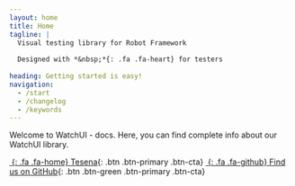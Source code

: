 ```yaml
---
layout: home
title: Home
tagline: |
  Visual testing library for Robot Framework 
  
  Designed with *&nbsp;*{: .fa .fa-heart} for testers
  
heading: Getting started is easy!
navigation:
  - /start
  - /changelog
  - /keywords
---
```


Welcome to WatchUI - docs. Here, you can find complete info about our WatchUI library.
<div class="cta-container">

[*&nbsp;*{: .fa .fa-home} Tesena][TESENA]{: .btn .btn-primary .btn-cta}
[*&nbsp;*{: .fa .fa-github} Find us on GitHub][GHPAGES]{: .btn .btn-green .btn-primary .btn-cta}


</div>

[TESENA]: https://www.tesena.com/
[GHPAGES]: https://github.com/procesor2017/WatchUI
